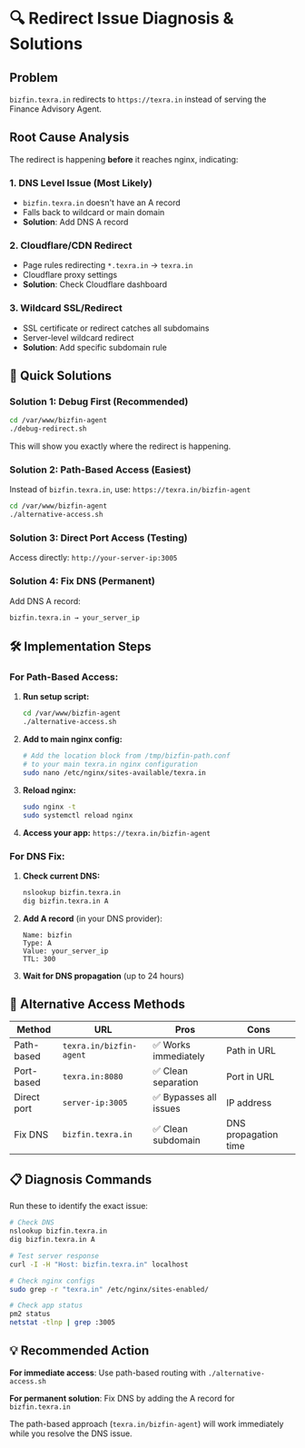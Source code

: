 # 🔍 Redirect Issue Diagnosis & Solutions

## Problem
`bizfin.texra.in` redirects to `https://texra.in` instead of serving the Finance Advisory Agent.

## Root Cause Analysis

The redirect is happening **before** it reaches nginx, indicating:

### 1. **DNS Level Issue** (Most Likely)
- `bizfin.texra.in` doesn't have an A record
- Falls back to wildcard or main domain
- **Solution**: Add DNS A record

### 2. **Cloudflare/CDN Redirect** 
- Page rules redirecting `*.texra.in` → `texra.in`
- Cloudflare proxy settings
- **Solution**: Check Cloudflare dashboard

### 3. **Wildcard SSL/Redirect**
- SSL certificate or redirect catches all subdomains
- Server-level wildcard redirect
- **Solution**: Add specific subdomain rule

## 🚀 Quick Solutions

### **Solution 1: Debug First (Recommended)**
```bash
cd /var/www/bizfin-agent
./debug-redirect.sh
```
This will show you exactly where the redirect is happening.

### **Solution 2: Path-Based Access (Easiest)**
Instead of `bizfin.texra.in`, use: `https://texra.in/bizfin-agent`

```bash
cd /var/www/bizfin-agent
./alternative-access.sh
```

### **Solution 3: Direct Port Access (Testing)**
Access directly: `http://your-server-ip:3005`

### **Solution 4: Fix DNS (Permanent)**
Add DNS A record:
```
bizfin.texra.in → your_server_ip
```

## 🛠️ Implementation Steps

### For Path-Based Access:
1. **Run setup script:**
   ```bash
   cd /var/www/bizfin-agent
   ./alternative-access.sh
   ```

2. **Add to main nginx config:**
   ```bash
   # Add the location block from /tmp/bizfin-path.conf 
   # to your main texra.in nginx configuration
   sudo nano /etc/nginx/sites-available/texra.in
   ```

3. **Reload nginx:**
   ```bash
   sudo nginx -t
   sudo systemctl reload nginx
   ```

4. **Access your app:**
   `https://texra.in/bizfin-agent`

### For DNS Fix:
1. **Check current DNS:**
   ```bash
   nslookup bizfin.texra.in
   dig bizfin.texra.in A
   ```

2. **Add A record** (in your DNS provider):
   ```
   Name: bizfin
   Type: A
   Value: your_server_ip
   TTL: 300
   ```

3. **Wait for DNS propagation** (up to 24 hours)

## 🔧 Alternative Access Methods

| Method | URL | Pros | Cons |
|--------|-----|------|------|
| Path-based | `texra.in/bizfin-agent` | ✅ Works immediately | Path in URL |
| Port-based | `texra.in:8080` | ✅ Clean separation | Port in URL |
| Direct port | `server-ip:3005` | ✅ Bypasses all issues | IP address |
| Fix DNS | `bizfin.texra.in` | ✅ Clean subdomain | DNS propagation time |

## 📋 Diagnosis Commands

Run these to identify the exact issue:

```bash
# Check DNS
nslookup bizfin.texra.in
dig bizfin.texra.in A

# Test server response
curl -I -H "Host: bizfin.texra.in" localhost

# Check nginx configs
sudo grep -r "texra.in" /etc/nginx/sites-enabled/

# Check app status
pm2 status
netstat -tlnp | grep :3005
```

## 💡 Recommended Action

**For immediate access**: Use path-based routing with `./alternative-access.sh`

**For permanent solution**: Fix DNS by adding the A record for `bizfin.texra.in`

The path-based approach (`texra.in/bizfin-agent`) will work immediately while you resolve the DNS issue.